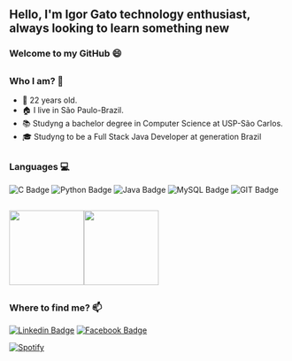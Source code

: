 
## Hello, I'm Igor Gato technology enthusiast, always looking to learn something new

### Welcome to my GitHub 😄
##
### Who I am? 🤔

- 👾 22 years old.
- 🏠 I live in São Paulo-Brazil.
- 📚 Studyng a bachelor degree in Computer Science at USP-São Carlos.
- 🎓 Studyng to be a Full Stack Java Developer at generation Brazil

##
### Languages 💻

![C Badge](https://img.shields.io/badge/C-00599C?style=for-the-badge&logo=c&logoColor=white)
![Python Badge](https://img.shields.io/badge/Python-14354C?style=for-the-badge&logo=python&logoColor=white)
![Java Badge](https://img.shields.io/badge/Java-ED8B00?style=for-the-badge&logo=java&logoColor=white)
![MySQL Badge](https://img.shields.io/badge/MySQL-00000F?style=for-the-badge&logo=mysql&logoColor=white)
![GIT Badge](https://img.shields.io/badge/git-F05032?style=for-the-badge&logo={ICON}&logoColor=white)

##
<a href="https://github.com/IgorGato?tab=repositories"><img height="135px" src="https://github-readme-stats.vercel.app/api?username=igorgato&hide_title=true&hide_border=true&show_icons=true&include_all_commits=true&count_private=true&line_height=21&text_color=000&icon_color=000&bg_color=0,ea6161,ffc64d,fffc4d,52fa5a&theme=graywhite" /><!-- wi*quL3fcV --><img height="135px" src="https://github-readme-stats.vercel.app/api/top-langs/?username=igorgato&hide=html&hide_title=false&hide_border=true&layout=compact&langs_count=7&exclude_repo=comp426,Redventures-Movie-Quotes&text_color=000&icon_color=fff&bg_color=0,52fa5a,4dfcff,c64dff&theme=graywhite" /></a>

##
### Where to find me? 📫

[![Linkedin Badge](https://img.shields.io/badge/linkedin-%230077B5.svg?&style=for-the-badge&logo=linkedin&logoColor=white)](https://www.linkedin.com/in/igor-g-0a6140135//)
[![Facebook Badge](https://img.shields.io/badge/Facebook-1877F2?style=for-the-badge&logo=facebook&logoColor=white)](https://www.facebook.com/Igor.MateusQG//)


[![Spotify](https://igorgato.vercel.app/api/spotify)](https://open.spotify.com/user/igormqg-8)

